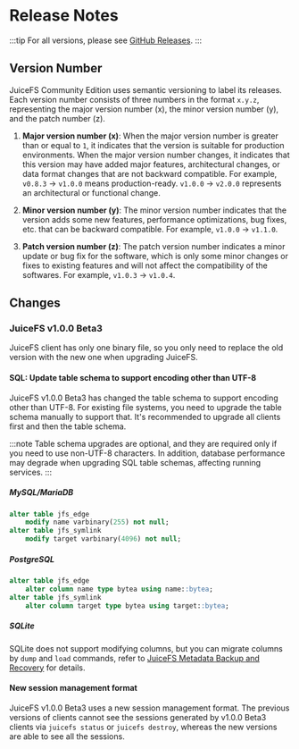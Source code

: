 # Release Notes

:::tip
For all versions, please see [GitHub Releases](https://github.com/juicedata/juicefs/releases).
:::

## Version Number

JuiceFS Community Edition uses semantic versioning to label its releases. Each version number consists of three numbers in the format `x.y.z`, representing the major version number (x), the minor version number (y), and the patch number (z).

1. **Major version number (x)**: When the major version number is greater than or equal to `1`, it indicates that the version is suitable for production environments. When the major version number changes, it indicates that this version may have added major features, architectural changes, or data format changes that are not backward compatible. For example, `v0.8.3` -> `v1.0.0` means production-ready. `v1.0.0` -> `v2.0.0` represents an architectural or functional change.

2. **Minor version number (y)**: The minor version number indicates that the version adds some new features, performance optimizations, bug fixes, etc. that can be backward compatible. For example, `v1.0.0` -> `v1.1.0`.

3. **Patch version number (z)**: The patch version number indicates a minor update or bug fix for the software, which is only some minor changes or fixes to existing features and will not affect the compatibility of the softwares. For example, `v1.0.3` -> `v1.0.4`.

## Changes

### JuiceFS v1.0.0 Beta3

JuiceFS client has only one binary file, so you only need to replace the old version with the new one when upgrading JuiceFS.

#### SQL: Update table schema to support encoding other than UTF-8

JuiceFS v1.0.0 Beta3 has changed the table schema to support encoding other than UTF-8. For existing file systems, you need to upgrade the table schema manually to support that. It's recommended to upgrade all clients first and then the table schema.

:::note
Table schema upgrades are optional, and they are required only if you need to use non-UTF-8 characters. In addition, database performance may degrade when upgrading SQL table schemas, affecting running services.
:::

##### MySQL/MariaDB

```sql
alter table jfs_edge
    modify name varbinary(255) not null;
alter table jfs_symlink
    modify target varbinary(4096) not null;
```

##### PostgreSQL

```sql
alter table jfs_edge
    alter column name type bytea using name::bytea;
alter table jfs_symlink
    alter column target type bytea using target::bytea;
```

##### SQLite

SQLite does not support modifying columns, but you can migrate columns by `dump` and `load` commands, refer to [JuiceFS Metadata Backup and Recovery](administration/metadata_dump_load.md) for details.

#### New session management format

JuiceFS v1.0.0 Beta3 uses a new session management format. The previous versions of clients cannot see the sessions generated by v1.0.0 Beta3 clients via `juicefs status` or `juicefs destroy`, whereas the new versions are able to see all the sessions.
